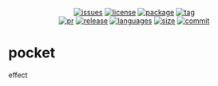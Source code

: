 <p align="center">
  <a href="https://github.com/silkjs/pocket/issues"><img src="https://img.shields.io/github/issues-raw/silkjs/pocket.svg" alt="issues"></a>
  <a href="https://github.com/silkjs/pocket"><img src="https://img.shields.io/github/license/silkjs/pocket.svg" alt="license"></a>
  <a href="https://www.npmjs.com/@silkjs/pocket"><img src="https://img.shields.io/npm/v/@silkjs/pocket.svg" alt="package"></a>
  <a href="javascript:void(0)" ><img src="https://img.shields.io/github/tag/silkjs/pocket.svg" alt="tag"></a>
  <br>
  <a href="javascript:void(0)" ><img src="https://img.shields.io/github/issues-pr/silkjs/pocket.svg" alt="pr"></a>
  <a href="javascript:void(0)" ><img src="https://img.shields.io/github/release/silkjs/pocket.svg" alt="release"></a>
  <a href="javascript:void(0)" ><img src="https://img.shields.io/github/languages/top/silkjs/pocket.svg" alt="languages"></a>
  <a href="javascript:void(0)" ><img src="https://img.shields.io/github/languages/code-size/silkjs/pocket.svg" alt="size"></a>
  <a href="javascript:void(0)" ><img src="https://img.shields.io/github/last-commit/silkjs/pocket.svg" alt="commit"></a>
</p>

# pocket

effect
